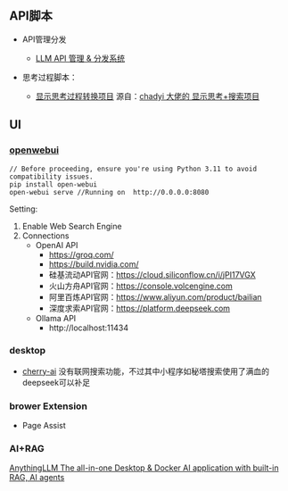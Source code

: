 
## API脚本
+ API管理分发
    - [LLM API 管理 & 分发系统](https://github.com/songquanpeng/one-api)

+ 思考过程脚本：
    - [显示思考过程转换项目](https://github.com/liandu2024/DeepSeek2URL) 源自：[chadyi 大佬的 显示思考+搜索项目](https://github.com/chadyi/Search-for-LLMAPI)

## UI
### [openwebui](https://openwebui.com/)

```
// Before proceeding, ensure you're using Python 3.11 to avoid compatibility issues.
pip install open-webui
open-webui serve //Running on  http://0.0.0.0:8080
```

Setting:
1. Enable Web Search Engine
2. Connections 
    - OpenAI API
        - https://groq.com/
        - https://build.nvidia.com/
        - 硅基流动API官网：https://cloud.siliconflow.cn/i/jPI17VGX  
        - 火山方舟API官网：https://console.volcengine.com 
        - 阿里百炼API官网：https://www.aliyun.com/product/bailian  
        - 深度求索API官网：https://platform.deepseek.com  
    - Ollama API
        - http://localhost:11434



### desktop 
+ [cherry-ai](https://cherry-ai.com/)
没有联网搜索功能，不过其中小程序如秘塔搜索使用了满血的deepseek可以补足

### brower Extension
+ Page Assist


### AI+RAG
[AnythingLLM The all-in-one Desktop & Docker AI application with built-in RAG, AI agents](https://anythingllm.com/)